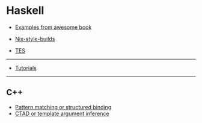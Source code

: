# Haskell

* [Examples from awesome book](https://github.com/chris-taylor/aima-haskell)
* [Nix-style-builds](https://cabal.readthedocs.io/en/3.4/nix-local-build-overview.html#nix-style-builds)

* [TES](https://drive.google.com/file/d/14On7LzhyaasXiKm619EtKy7lqD_g9SF1/view)

-- --

* [Tutorials](https://github.com/serokell)

-- -- --

## C++

* [Pattern matching or structured binding](https://en.cppreference.com/w/cpp/language/structured_binding)
* [CTAD or template argument inference](https://en.cppreference.com/w/cpp/language/class_template_argument_deduction)
